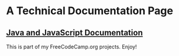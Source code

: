 # A Technical Documentation Page

## [Java and JavaScript Documentation](https://quang08.github.io/JS-technical-document-page/)

This is part of my FreeCodeCamp.org projects. Enjoy!